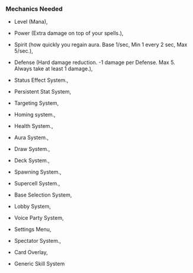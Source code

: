 ### Mechanics Needed

- Level (Mana),
- Power (Extra damage on top of your spells.),
- Spirit (how quickly you regain aura. Base 1/sec, Min 1 every 2 sec, Max 5/sec.),
- Defense (Hard damage reduction. -1 damage per Defense. Max 5. Always take at least 1 damage.),

- Status Effect System.,
- Persistent Stat System,
- Targeting System,
- Homing system.,
- Health System.,
- Aura System.,
- Draw System.,
- Deck System.,
- Spawning System.,
- Supercell System.,
- Base Selection System,
- Lobby System,
- Voice Party System,
- Settings Menu,
- Spectator System.,
- Card Overlay,
- Generic Skill System